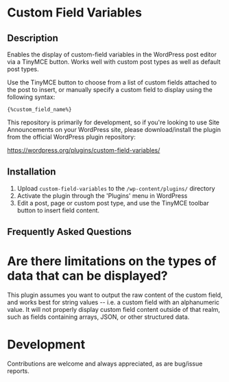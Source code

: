 Custom Field Variables
===

## Description

Enables the display of custom-field variables in the WordPress post editor via a TinyMCE button. Works well with custom post types as well as default post types.

Use the TinyMCE button to choose from a list of custom fields attached to the post to insert, or manually specify a custom field to display using the following syntax:

`{%custom_field_name%}`

This repository is primarily for development, so if you're looking to use Site Announcements on your WordPress site, please download/install the plugin from the official WordPress plugin repository:

https://wordpress.org/plugins/custom-field-variables/

## Installation

1. Upload `custom-field-variables` to the `/wp-content/plugins/` directory
2. Activate the plugin through the 'Plugins' menu in WordPress
3. Edit a post, page or custom post type, and use the TinyMCE toolbar button to insert field content.

## Frequently Asked Questions

# Are there limitations on the types of data that can be displayed?

This plugin assumes you want to output the raw content of the custom field, and works best for string values -- i.e. a custom field with an alphanumeric value. It will not properly display custom field content outside of that realm, such as fields containing arrays, JSON, or other structured data.

# Development

Contributions are welcome and always appreciated, as are bug/issue reports.